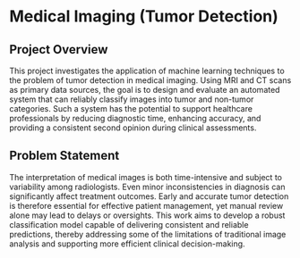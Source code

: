 # Medical Imaging (Tumor Detection)

## Project Overview
This project investigates the application of machine learning techniques to the problem of tumor detection in medical imaging. Using MRI and CT scans as primary data sources, the goal is to design and evaluate an automated system that can reliably classify images into tumor and non-tumor categories. Such a system has the potential to support healthcare professionals by reducing diagnostic time, enhancing accuracy, and providing a consistent second opinion during clinical assessments.

## Problem Statement
The interpretation of medical images is both time-intensive and subject to variability among radiologists. Even minor inconsistencies in diagnosis can significantly affect treatment outcomes. Early and accurate tumor detection is therefore essential for effective patient management, yet manual review alone may lead to delays or oversights. This work aims to develop a robust classification model capable of delivering consistent and reliable predictions, thereby addressing some of the limitations of traditional image analysis and supporting more efficient clinical decision-making.
